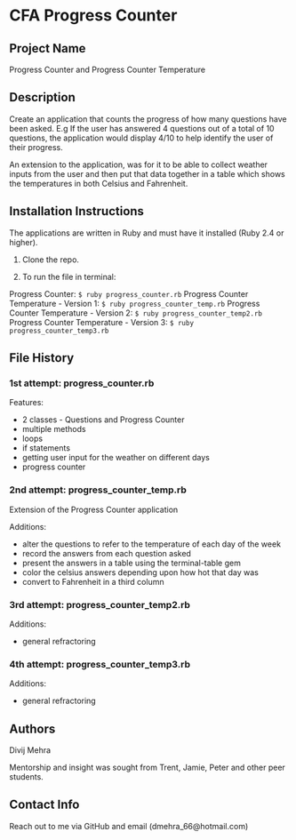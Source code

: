# CFA Progress Counter

## Project Name

Progress Counter and Progress Counter Temperature

## Description

Create an application that counts the progress of how many questions have been asked. E.g If the user has answered 4 questions out of a total of 10 questions, the application would display 4/10 to help identify the user of their progress.

An extension to the application, was for it to be able to collect weather inputs from the user and then put that data together in a table which shows the temperatures in both Celsius and Fahrenheit.

## Installation Instructions

The applications are written in Ruby and must have it installed (Ruby 2.4 or higher).

1. Clone the repo.

2. To run the file in terminal:

Progress Counter: ```$ ruby progress_counter.rb```
Progress Counter Temperature - Version 1: ```$ ruby progress_counter_temp.rb```
Progress Counter Temperature - Version 2: ```$ ruby progress_counter_temp2.rb```
Progress Counter Temperature - Version 3: ```$ ruby progress_counter_temp3.rb```

<h2>File History</h2>

<h3>1st attempt: progress_counter.rb</h3>

Features:
  - 2 classes - Questions and Progress Counter
  - multiple methods
  - loops
  - if statements
  - getting user input for the weather on different days
  - progress counter

<h3>2nd attempt: progress_counter_temp.rb</h3>

Extension of the Progress Counter application

Additions:

- alter the questions to refer to the temperature of each day of the week
- record the answers from each question asked
- present the answers in a table using the terminal-table gem
- color the celsius answers depending upon how hot that day was
- convert to Fahrenheit in a third column

<h3>3rd attempt: progress_counter_temp2.rb</h3>

Additions:

- general refractoring

<h3>4th attempt: progress_counter_temp3.rb</h3>

Additions:

- general refractoring


<h2>Authors</h2>
Divij Mehra

Mentorship and insight was sought from Trent, Jamie, Peter and other peer students.

<h2>Contact Info</h2>
Reach out to me via GitHub and email (dmehra_66@hotmail.com)
